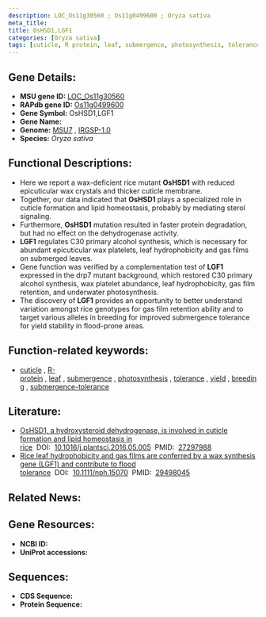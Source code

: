 ```yaml
---
description: LOC_Os11g30560 ; Os11g0499600 ; Oryza sativa
meta_title:
title: OsHSD1,LGF1
categories: [Oryza sativa]
tags: [cuticle, R protein, leaf, submergence, photosynthesis, tolerance, yield, breeding, submergence tolerance]
---
```


## Gene Details:
- **MSU gene ID:** [LOC_Os11g30560](http://rice.uga.edu/cgi-bin/ORF_infopage.cgi?orf=LOC_Os11g30560)  
- **RAPdb gene ID:** [Os11g0499600](https://rapdb.dna.affrc.go.jp/locus/?name=Os11g0499600)  
- **Gene Symbol:** OsHSD1,LGF1
- **Gene Name:**
- **Genome:**  [MSU7](http://rice.uga.edu/)&nbsp;,&nbsp;[IRGSP-1.0](https://rapdb.dna.affrc.go.jp/download/irgsp1.html)
- **Species:** *Oryza sativa*

## Functional Descriptions:
   - Here we report a wax-deficient rice mutant **OsHSD1** with reduced epicuticular wax crystals and thicker cuticle membrane.
   - Together, our data indicated that **OsHSD1** plays a specialized role in cuticle formation and lipid homeostasis, probably by mediating sterol signaling.
   - Furthermore, **OsHSD1** mutation resulted in faster protein degradation, but had no effect on the dehydrogenase activity.
   - **LGF1** regulates C30 primary alcohol synthesis, which is necessary for abundant epicuticular wax platelets, leaf hydrophobicity and gas films on submerged leaves.
   - Gene function was verified by a complementation test of **LGF1** expressed in the drp7 mutant background, which restored C30 primary alcohol synthesis, wax platelet abundance, leaf hydrophobicity, gas film retention, and underwater photosynthesis.
   - The discovery of **LGF1** provides an opportunity to better understand variation amongst rice genotypes for gas film retention ability and to target various alleles in breeding for improved submergence tolerance for yield stability in flood-prone areas.

## Function-related keywords:
   - [cuticle](/tags/cuticle/)&nbsp;,&nbsp;[R-protein](/tags/R-protein/)&nbsp;,&nbsp;[leaf](/tags/leaf/)&nbsp;,&nbsp;[submergence](/tags/submergence/)&nbsp;,&nbsp;[photosynthesis](/tags/photosynthesis/)&nbsp;,&nbsp;[tolerance](/tags/tolerance/)&nbsp;,&nbsp;[yield](/tags/yield/)&nbsp;,&nbsp;[breeding](/tags/breeding/)&nbsp;,&nbsp;[submergence-tolerance](/tags/submergence-tolerance/)

## Literature:
   - [OsHSD1, a hydroxysteroid dehydrogenase, is involved in cuticle formation and lipid homeostasis in rice](https://www.doi.org/10.1016/j.plantsci.2016.05.005)&nbsp;&nbsp;DOI:&nbsp;&nbsp;[10.1016/j.plantsci.2016.05.005](https://www.doi.org/10.1016/j.plantsci.2016.05.005)&nbsp;&nbsp;PMID:&nbsp;&nbsp;[27297988](https://pubmed.ncbi.nlm.nih.gov/27297988/)
   - [Rice leaf hydrophobicity and gas films are conferred by a wax synthesis gene (LGF1) and contribute to flood tolerance](https://www.doi.org/10.1111/nph.15070)&nbsp;&nbsp;DOI:&nbsp;&nbsp;[10.1111/nph.15070](https://www.doi.org/10.1111/nph.15070)&nbsp;&nbsp;PMID:&nbsp;&nbsp;[29498045](https://pubmed.ncbi.nlm.nih.gov/29498045/)

## Related News:

## Gene Resources:
- **NCBI ID:**  []()
- **UniProt accessions:** [](https://www.uniprot.org/uniprotkb//entry)

## Sequences:
- **CDS Sequence:**
- **Protein Sequence:**
